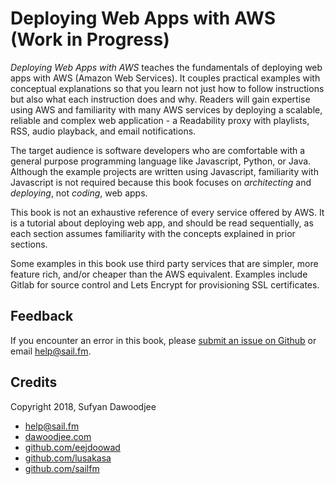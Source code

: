# Deploying Web Apps with AWS (Work in Progress)

*Deploying Web Apps with AWS* teaches the fundamentals of deploying web apps with AWS (Amazon Web Services). It couples practical examples with conceptual explanations so that you learn not just how to follow instructions but also what each instruction does and why. Readers will gain expertise using AWS and familiarity with many AWS services by deploying a scalable, reliable and complex web application - a Readability proxy with playlists, RSS, audio playback, and email notifications.

The target audience is software developers who are comfortable with a general purpose programming language like Javascript, Python, or Java. Although the example projects are written using Javascript, familiarity with Javascript is not required because this book focuses on *architecting* and *deploying*, not *coding*, web apps.

This book is not an exhaustive reference of every service offered by AWS. It is a tutorial about deploying web app, and should be read sequentially, as each section assumes familiarity with the concepts explained in prior sections.

Some examples in this book use third party services that are simpler, more feature rich, and/or cheaper than the AWS equivalent. Examples include Gitlab for source control and Lets Encrypt for provisioning SSL certificates.

## Feedback

If you encounter an error in this book, please [submit an issue on Github](https://github.com/sailfm/aws-book/issues) or email help@sail.fm.

## Credits

Copyright 2018, Sufyan Dawoodjee

* help@sail.fm
* [dawoodjee.com](https://dawoodjee.com)
* [github.com/eejdoowad](https://github.com/eejdoowad)
* [github.com/lusakasa](https://github.com/lusakasa)
* [github.com/sailfm](https://github.com/sailfm)
